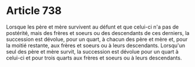 # Article 738

Lorsque les père et mère survivent au défunt et que celui-ci n'a pas de postérité, mais des frères et soeurs ou des descendants de ces derniers, la succession est dévolue, pour un quart, à chacun des père et mère et, pour la moitié restante, aux frères et soeurs ou à leurs descendants.   Lorsqu'un seul des père et mère survit, la succession est dévolue pour un quart à celui-ci et pour trois quarts aux frères et soeurs ou à leurs descendants.